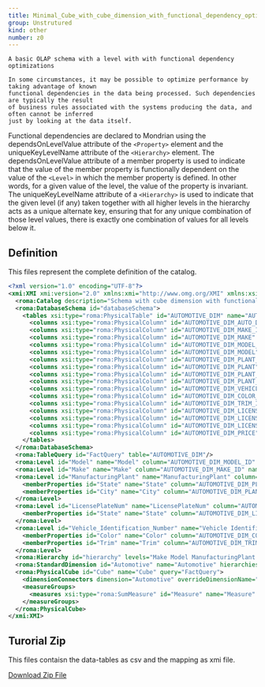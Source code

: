 ```yaml
---
title: Minimal_Cube_with_cube_dimension_with_functional_dependency_optimizations
group: Unstrutured
kind: other
number: z0
---
```

    A basic OLAP schema with a level with with functional dependency optimizations

    In some circumstances, it may be possible to optimize performance by taking advantage of known
    functional dependencies in the data being processed. Such dependencies are typically the result
    of business rules associated with the systems producing the data, and often cannot be inferred
    just by looking at the data itself.
Functional dependencies are declared to Mondrian using the dependsOnLevelValue attribute of the
`<Property>` element and the uniqueKeyLevelName attribute of the `<Hierarchy>` element.
The dependsOnLevelValue attribute of a member property is used to indicate that the value of the
member property is functionally dependent on the value of the `<Level>` in which the member property
is defined. In other words, for a given value of the level, the value of the property is invariant.
The uniqueKeyLevelName attribute of a `<Hierarchy>` is used to indicate that the given level
(if any) taken together with all higher levels in the hierarchy acts as a unique alternate key,
ensuring that for any unique combination of those level values, there is exactly one combination
of values for all levels below it.



## Definition

This files represent the complete definition of the catalog.

```xml
<?xml version="1.0" encoding="UTF-8"?>
<xmi:XMI xmi:version="2.0" xmlns:xmi="http://www.omg.org/XMI" xmlns:xsi="http://www.w3.org/2001/XMLSchema-instance" xmlns:roma="https://www.daanse.org/spec/org.eclipse.daanse.rolap.mapping">
  <roma:Catalog description="Schema with cube dimension with functional dependency optimizations" name="Minimal_Cube_with_cube_dimension_with_functional_dependency_optimizations" cubes="Cube" dbschemas="databaseSchema"/>
  <roma:DatabaseSchema id="databaseSchema">
    <tables xsi:type="roma:PhysicalTable" id="AUTOMOTIVE_DIM" name="AUTOMOTIVE_DIM">
      <columns xsi:type="roma:PhysicalColumn" id="AUTOMOTIVE_DIM_AUTO_DIM_ID" name="AUTO_DIM_ID" type="Integer"/>
      <columns xsi:type="roma:PhysicalColumn" id="AUTOMOTIVE_DIM_MAKE_ID" name="MAKE_ID" type="Integer"/>
      <columns xsi:type="roma:PhysicalColumn" id="AUTOMOTIVE_DIM_MAKE" name="MAKE" columnSize="100"/>
      <columns xsi:type="roma:PhysicalColumn" id="AUTOMOTIVE_DIM_MODEL_ID" name="MODEL_ID" type="Integer"/>
      <columns xsi:type="roma:PhysicalColumn" id="AUTOMOTIVE_DIM_MODEL" name="MODEL" columnSize="100"/>
      <columns xsi:type="roma:PhysicalColumn" id="AUTOMOTIVE_DIM_PLANT_ID" name="PLANT_ID" type="Integer"/>
      <columns xsi:type="roma:PhysicalColumn" id="AUTOMOTIVE_DIM_PLANT" name="PLANT" columnSize="100"/>
      <columns xsi:type="roma:PhysicalColumn" id="AUTOMOTIVE_DIM_PLANT_STATE_ID" name="PLANT_STATE_ID" type="Integer"/>
      <columns xsi:type="roma:PhysicalColumn" id="AUTOMOTIVE_DIM_PLANT_CITY_ID" name="PLANT_CITY_ID" type="Integer"/>
      <columns xsi:type="roma:PhysicalColumn" id="AUTOMOTIVE_DIM_VEHICLE_ID" name="VEHICLE_ID" type="Integer"/>
      <columns xsi:type="roma:PhysicalColumn" id="AUTOMOTIVE_DIM_COLOR_ID" name="COLOR_ID" type="Integer"/>
      <columns xsi:type="roma:PhysicalColumn" id="AUTOMOTIVE_DIM_TRIM_ID" name="TRIM_ID" type="Integer"/>
      <columns xsi:type="roma:PhysicalColumn" id="AUTOMOTIVE_DIM_LICENSE_ID" name="LICENSE_ID" type="Integer"/>
      <columns xsi:type="roma:PhysicalColumn" id="AUTOMOTIVE_DIM_LICENSE" name="LICENSE" columnSize="100"/>
      <columns xsi:type="roma:PhysicalColumn" id="AUTOMOTIVE_DIM_LICENSE_STATE_ID" name="LICENSE_STATE_ID" type="Integer"/>
      <columns xsi:type="roma:PhysicalColumn" id="AUTOMOTIVE_DIM_PRICE" name="PRICE" type="Integer"/>
    </tables>
  </roma:DatabaseSchema>
  <roma:TableQuery id="FactQuery" table="AUTOMOTIVE_DIM"/>
  <roma:Level id="Model" name="Model" column="AUTOMOTIVE_DIM_MODEL_ID" nameColumn="AUTOMOTIVE_DIM_MODEL"/>
  <roma:Level id="Make" name="Make" column="AUTOMOTIVE_DIM_MAKE_ID" nameColumn="AUTOMOTIVE_DIM_MAKE"/>
  <roma:Level id="ManufacturingPlant" name="ManufacturingPlant" column="AUTOMOTIVE_DIM_PLANT_ID" nameColumn="AUTOMOTIVE_DIM_PLANT">
    <memberProperties id="State" name="State" column="AUTOMOTIVE_DIM_PLANT_STATE_ID" dependsOnLevelValue="true" propertyType="Numeric"/>
    <memberProperties id="City" name="City" column="AUTOMOTIVE_DIM_PLANT_CITY_ID" dependsOnLevelValue="true" propertyType="Numeric"/>
  </roma:Level>
  <roma:Level id="LicensePlateNum" name="LicensePlateNum" column="AUTOMOTIVE_DIM_VEHICLE_ID">
    <memberProperties id="State" name="State" column="AUTOMOTIVE_DIM_LICENSE_STATE_ID" dependsOnLevelValue="true" propertyType="Numeric"/>
  </roma:Level>
  <roma:Level id="Vehicle_Identification_Number" name="Vehicle Identification Number" column="AUTOMOTIVE_DIM_VEHICLE_ID">
    <memberProperties id="Color" name="Color" column="AUTOMOTIVE_DIM_COLOR_ID" dependsOnLevelValue="true" propertyType="Numeric"/>
    <memberProperties id="Trim" name="Trim" column="AUTOMOTIVE_DIM_TRIM_ID" dependsOnLevelValue="true" propertyType="Numeric"/>
  </roma:Level>
  <roma:Hierarchy id="hierarchy" levels="Make Model ManufacturingPlant Vehicle_Identification_Number LicensePlateNum" hasAll="true" primaryKey="AUTOMOTIVE_DIM_AUTO_DIM_ID" uniqueKeyLevelName="Vehicle Identification Number" query="FactQuery"/>
  <roma:StandardDimension id="Automotive" name="Automotive" hierarchies="hierarchy"/>
  <roma:PhysicalCube id="Cube" name="Cube" query="FactQuery">
    <dimensionConnectors dimension="Automotive" overrideDimensionName="Automotive"/>
    <measureGroups>
      <measures xsi:type="roma:SumMeasure" id="Measure" name="Measure" column="AUTOMOTIVE_DIM_PRICE"/>
    </measureGroups>
  </roma:PhysicalCube>
</xmi:XMI>

```



## Turorial Zip
This files contaisn the data-tables as csv and the mapping as xmi file.

<a href="./zip/tutorial.dimensionwithfunctionaldependencyoptimization.zip" download>Download Zip File</a>
